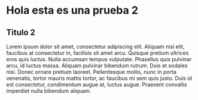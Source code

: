 # Hola esta es una prueba 2

## Titulo 2

Lorem ipsum dolor sit amet, consectetur adipiscing elit. Aliquam nisi elit, faucibus at consectetur in, facilisis sit amet arcu. Quisque pretium ultrices eros quis luctus. Nulla accumsan tempus vulputate. Phasellus quis pulvinar arcu, id luctus massa. Aliquam pulvinar bibendum rutrum. Duis et sodales nisi. Donec ornare pretium laoreet. Pellentesque mollis, nunc in porta venenatis, tortor mauris mattis tortor, ac faucibus mi sem quis justo. Duis id est consectetur, condimentum augue at, luctus augue. Praesent convallis imperdiet nulla bibendum aliquam.

